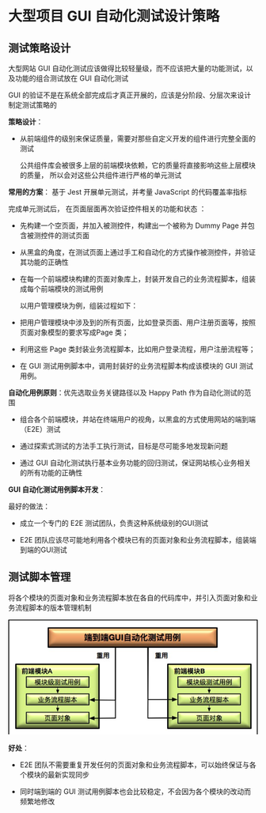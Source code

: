 # 大型项目 GUI 自动化测试设计策略

## 测试策略设计

 大型网站 GUI 自动化测试应该做得比较轻量级，而不应该把大量的功能测试，以及功能的组合测试放在 GUI 自动化测试 

 GUI 的验证不是在系统全部完成后才真正开展的，应该是分阶段、分层次来设计制定测试策略的 

**策略设计**：

+  从前端组件的级别来保证质量，需要对那些自定义开发的组件进行完整全面的测试 

   公共组件库会被很多上层的前端模块依赖，它的质量将直接影响这些上层模块的质量， 所以会对这些公共组件进行严格的单元测试 

  **常用的方案**： 基于 Jest 开展单元测试，并考量 JavaScript 的代码覆盖率指标 

   完成单元测试后， 在页面层面再次验证控件相关的功能和状态 ：

  +  先构建一个空页面，并加入被测控件，构建出一个被称为 Dummy Page 并包含被测控件的测试页面
  +  从黑盒的角度，在测试页面上通过手工和自动化的方式操作被测控件，并验证其功能的正确性 

+  在每一个前端模块构建的页面对象库上，封装开发自己的业务流程脚本，组装成每个前端模块的测试用例 

   以用户管理模块为例，组装过程如下：

  + 把用户管理模块中涉及到的所有页面，比如登录页面、用户注册页面等，按照页面对象模型的要求写成Page 类；
  + 利用这些 Page 类封装业务流程脚本，比如用户登录流程，用户注册流程等；
  + 在 GUI 测试用例脚本中，调用封装好的业务流程脚本构成该模块的 GUI 测试用例。

  **自动化用例原则**：优先选取业务关键路径以及 Happy Path 作为自动化测试的范围

+  组合各个前端模块，并站在终端用户的视角，以黑盒的方式使用网站的端到端（E2E）测试 

  +  通过探索式测试的方法手工执行测试，目标是尽可能多地发现新问题 
  +  通过 GUI 自动化测试执行基本业务功能的回归测试，保证网站核心业务相关的所有功能的正确性 

**GUI 自动化测试用例脚本开发**：

最好的做法： 

+ 成立一个专门的 E2E 测试团队，负责这种系统级别的GUI测试 

+ E2E 团队应该尽可能地利用各个模块已有的页面对象和业务流程脚本，组装端到端的GUI测试

## 测试脚本管理

 将各个模块的页面对象和业务流程脚本放在各自的代码库中，并引入页面对象和业务流程脚本的版本管理机制 

![测试脚本管理](./images/测试脚本管理.jpg)

**好处**：

+ E2E 团队不需要重复开发任何的页面对象和业务流程脚本，可以始终保证与各个模块的最新实现同步

+ 同时端到端的 GUI 测试用例脚本也会比较稳定，不会因为各个模块的改动而频繁地修改 